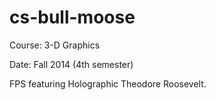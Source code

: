 # cs-bull-moose

Course: 3-D Graphics

Date: Fall 2014 (4th semester)

FPS featuring Holographic Theodore Roosevelt.
